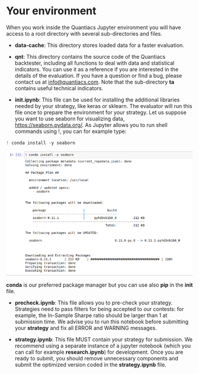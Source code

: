 # Your environment

When you work inside the Quantiacs Jupyter environment you will have access to a root directory with several sub-directories and files.

- **data-cache**: This directory stores loaded data for a faster evaluation.

- **qnt**: This directory contains the source code of the Quantiacs backtester, including all functions to deal with data and statistical indicators. You can use it as a reference if you are interested in the details of the evaluation. If you have a question or find a bug, please contact us at info@quantiacs.com. Note that the sub-directory **ta** contains useful technical indicators.

- **init.ipynb**: This file can be used for installing the additional libraries needed by your strategy, like keras or sklearn. The evaluator will run this file once to prepare the environment for your strategy. Let us suppose you want to use seaborn for visualizing data, https://seaborn.pydata.org/. As Jupyter allows you to run shell commands using !, you can for example type:

```python
! conda install -y seaborn
```

![seaborn](./pictures/seaborn.png)

**conda** is our preferred package manager but you can use also **pip** in the **init** file.

- **precheck.ipynb**: This file allows you to pre-check your strategy. Strategies need to pass filters for being accepted to our contests: for example, the In-Sample Sharpe ratio should be larger than 1 at submission time. We advise you to run this notebook before submitting your **strategy** and fix all ERROR and WARNING messages.

- **strategy.ipynb**: This file MUST contain your strategy for submission. We recommend using a separate instance of a jupyter notebook (which you can call for example **research.ipynb**) for development. Once you are ready to submit, you should remove unnecessary components and submit the optimized version coded in the **strategy.ipynb** file.

